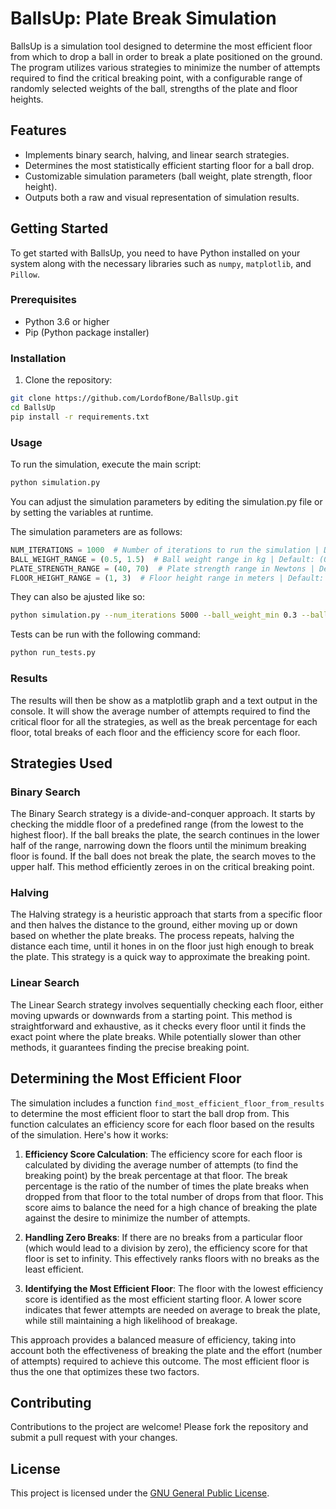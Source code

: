 # BallsUp: Plate Break Simulation

BallsUp is a simulation tool designed to determine the most efficient floor from which to drop a ball in order to break a plate positioned on the ground. 
The program utilizes various strategies to minimize the number of attempts required to find the critical breaking point, 
with a configurable range of randomly selected weights of the ball, strengths of the plate and floor heights.

## Features

- Implements binary search, halving, and linear search strategies.
- Determines the most statistically efficient starting floor for a ball drop.
- Customizable simulation parameters (ball weight, plate strength, floor height).
- Outputs both a raw and visual representation of simulation results.

## Getting Started

To get started with BallsUp, you need to have Python installed on your system along with the necessary libraries such as `numpy`, `matplotlib`, and `Pillow`.

### Prerequisites

- Python 3.6 or higher
- Pip (Python package installer)

### Installation

1. Clone the repository:
```bash
git clone https://github.com/LordofBone/BallsUp.git
cd BallsUp
pip install -r requirements.txt
```

### Usage

To run the simulation, execute the main script:
```bash
python simulation.py
```

You can adjust the simulation parameters by editing the simulation.py file or by setting the variables at runtime.

The simulation parameters are as follows:
```python
NUM_ITERATIONS = 1000  # Number of iterations to run the simulation | Default: 1000
BALL_WEIGHT_RANGE = (0.5, 1.5)  # Ball weight range in kg | Default: (0.5, 1.5)
PLATE_STRENGTH_RANGE = (40, 70)  # Plate strength range in Newtons | Default: (40, 70)
FLOOR_HEIGHT_RANGE = (1, 3)  # Floor height range in meters | Default: (1, 3)
```

They can also be ajusted like so:
```bash
python simulation.py --num_iterations 5000 --ball_weight_min 0.3 --ball_weight_max 2.0 --plate_strength_min 30 --plate_strength_max 80
```

Tests can be run with the following command:
```bash
python run_tests.py
```

### Results

The results will then be show as a matplotlib graph and a text output in the console.
It will show the average number of attempts required to find the critical floor for all the strategies, as well as the break percentage for each floor, 
total breaks of each floor and the efficiency score for each floor.

## Strategies Used

### Binary Search
The Binary Search strategy is a divide-and-conquer approach. It starts by checking the middle floor of a predefined range
(from the lowest to the highest floor). If the ball breaks the plate, the search continues in the lower half of the range, 
narrowing down the floors until the minimum breaking floor is found. If the ball does not break the plate, the search moves to the upper half. 
This method efficiently zeroes in on the critical breaking point.

### Halving
The Halving strategy is a heuristic approach that starts from a specific floor and then halves the distance to the ground, 
either moving up or down based on whether the plate breaks. The process repeats, halving the distance each time, 
until it hones in on the floor just high enough to break the plate. This strategy is a quick way to approximate the breaking point.

### Linear Search
The Linear Search strategy involves sequentially checking each floor, either moving upwards or downwards from a starting point. 
This method is straightforward and exhaustive, as it checks every floor until it finds the exact point where the plate breaks. 
While potentially slower than other methods, it guarantees finding the precise breaking point.

## Determining the Most Efficient Floor

The simulation includes a function `find_most_efficient_floor_from_results` to determine the most efficient floor to start the ball drop from. 
This function calculates an efficiency score for each floor based on the results of the simulation. Here's how it works:

1. **Efficiency Score Calculation**: The efficiency score for each floor is calculated by dividing the average number of attempts (to find the breaking point) by the break percentage at that floor. The break percentage is the ratio of the number of times the plate breaks when dropped from that floor to the total number of drops from that floor. This score aims to balance the need for a high chance of breaking the plate against the desire to minimize the number of attempts.

2. **Handling Zero Breaks**: If there are no breaks from a particular floor (which would lead to a division by zero), the efficiency score for that floor is set to infinity. This effectively ranks floors with no breaks as the least efficient.

3. **Identifying the Most Efficient Floor**: The floor with the lowest efficiency score is identified as the most efficient starting floor. A lower score indicates that fewer attempts are needed on average to break the plate, while still maintaining a high likelihood of breakage.

This approach provides a balanced measure of efficiency, taking into account both the effectiveness of breaking the plate and the effort (number of attempts) required to achieve this outcome. The most efficient floor is thus the one that optimizes these two factors.


## Contributing

Contributions to the project are welcome! Please fork the repository and submit a pull request with your changes.

## License

This project is licensed under the [GNU General Public License](https://www.gnu.org/licenses/gpl-3.0.en.html).